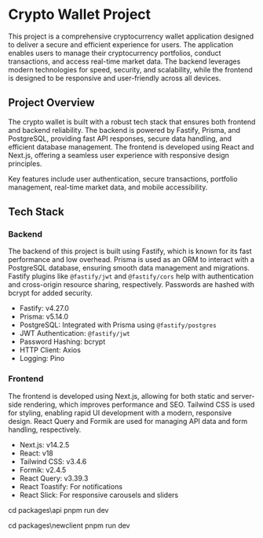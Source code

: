 
# Crypto Wallet Project

This project is a comprehensive cryptocurrency wallet application designed to deliver a secure and efficient experience for users. The application enables users to manage their cryptocurrency portfolios, conduct transactions, and access real-time market data. The backend leverages modern technologies for speed, security, and scalability, while the frontend is designed to be responsive and user-friendly across all devices.

## Project Overview

The crypto wallet is built with a robust tech stack that ensures both frontend and backend reliability. The backend is powered by Fastify, Prisma, and PostgreSQL, providing fast API responses, secure data handling, and efficient database management. The frontend is developed using React and Next.js, offering a seamless user experience with responsive design principles.

Key features include user authentication, secure transactions, portfolio management, real-time market data, and mobile accessibility.

## Tech Stack

### Backend
The backend of this project is built using Fastify, which is known for its fast performance and low overhead. Prisma is used as an ORM to interact with a PostgreSQL database, ensuring smooth data management and migrations. Fastify plugins like `@fastify/jwt` and `@fastify/cors` help with authentication and cross-origin resource sharing, respectively. Passwords are hashed with bcrypt for added security.

- Fastify: v4.27.0
- Prisma: v5.14.0
- PostgreSQL: Integrated with Prisma using `@fastify/postgres`
- JWT Authentication: `@fastify/jwt`
- Password Hashing: bcrypt
- HTTP Client: Axios
- Logging: Pino

### Frontend
The frontend is developed using Next.js, allowing for both static and server-side rendering, which improves performance and SEO. Tailwind CSS is used for styling, enabling rapid UI development with a modern, responsive design. React Query and Formik are used for managing API data and form handling, respectively.

- Next.js: v14.2.5
- React: v18
- Tailwind CSS: v3.4.6
- Formik: v2.4.5
- React Query: v3.39.3
- React Toastify: For notifications
- React Slick: For responsive carousels and sliders


cd packages\api 
pnpm run dev


cd packages\newclient 
pnpm run dev
